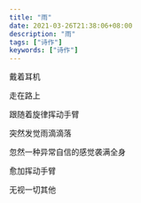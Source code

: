 ```yaml
---
title: "雨"
date: 2021-03-26T21:38:06+08:00
description: "雨"
tags: ["诗作"]
keywords: ["诗作"]
---
```


戴着耳机

走在路上

跟随着旋律挥动手臂

突然发觉雨滴滴落

忽然一种异常自信的感觉袭满全身

愈加挥动手臂

无视一切其他
